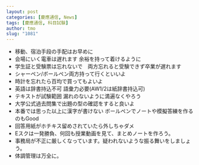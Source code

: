 ```yaml
---
layout: post
categories: [慶應通信, News]
tags: [慶應通信, 科目試験]
author: tmo
slug: "1081"
---
```

* 移動、宿泊手段の手配はお早めに
* 会場にいく電車は遅れます 余裕を持って着けるように
* 学生証と受験票は忘れないで　両方忘れると受験できず卒業が遅れます
* シャーペン/ボールペン両方持って行くといいよ
* 時計を忘れたら百均で買ってもよいよ
* 英語は辞書持込不可 語彙力必要(AW1/2は紙辞書持込可)
* テキストが試験範囲 漏れのないように満遍なくやろう
* 大学公式過去問集で出題の型の確認をすると良いよ
* 本番では思った以上に漢字が書けない ボールペンでノートや模擬答練を作るのもGood
* 回答用紙がホチキス留めされていたら外しちゃダメ
* Eスクは一発勝負、何回も授業動画を見て、まとめノートを作ろう。
* 事務局が不正に厳しくなっています。疑われないような振る舞いをしましょう。
* 体調管理は万全に。

